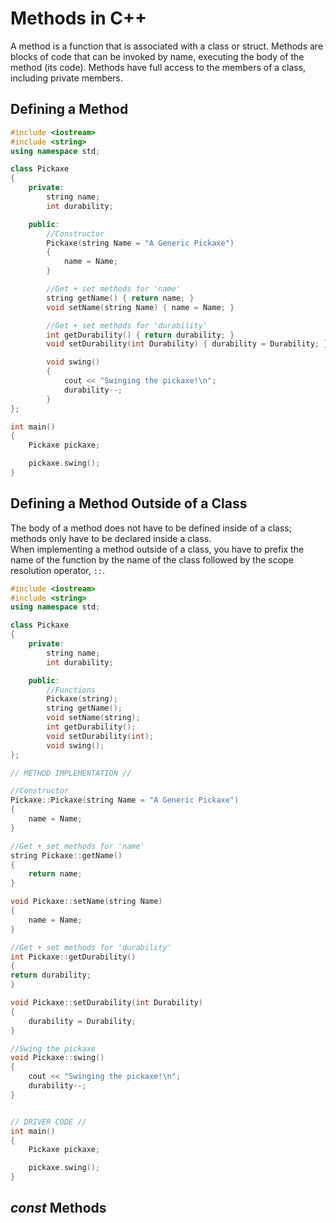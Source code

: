 # Methods in C++
A method is a function that is associated with a class or struct. Methods are blocks of code that can be invoked by name, executing the body of the method (its code).
Methods have full access to the members of a class, including private members.

## Defining a Method

```C++
#include <iostream>
#include <string>
using namespace std;

class Pickaxe
{
    private:
        string name;
        int durability;

    public:
        //Constructor
        Pickaxe(string Name = "A Generic Pickaxe")
        {
            name = Name;
        }

        //Get + set methods for 'name'
        string getName() { return name; }
        void setName(string Name) { name = Name; }

        //Get + set methods for 'durability'
        int getDurability() { return durability; }
        void setDurability(int Durability) { durability = Durability; }

        void swing()
        {
            cout << "Swinging the pickaxe!\n";
            durability--;
        }
};

int main()
{
    Pickaxe pickaxe;

    pickaxe.swing();
}
```

## Defining a Method Outside of a Class
The body of a method does not have to be defined inside of a class; methods only have to be declared inside a class. <br />
When implementing a method outside of a class, you have to prefix the name of the function by the name of the class
followed by the scope resolution operator, `::`.

```C++
#include <iostream>
#include <string>
using namespace std;

class Pickaxe
{
    private:
        string name;
        int durability;

    public:
        //Functions
        Pickaxe(string);
        string getName();
        void setName(string);
        int getDurability();
        void setDurability(int);
        void swing();
};

// METHOD IMPLEMENTATION //

//Constructor
Pickaxe::Pickaxe(string Name = "A Generic Pickaxe")
{
    name = Name;
}

//Get + set methods for 'name'
string Pickaxe::getName()
{
    return name;
}

void Pickaxe::setName(string Name)
{
    name = Name;
}

//Get + set methods for 'durability'
int Pickaxe::getDurability()
{
return durability;
}

void Pickaxe::setDurability(int Durability)
{
    durability = Durability;
}

//Swing the pickaxe
void Pickaxe::swing()
{
    cout << "Swinging the pickaxe!\n";
    durability--;
}


// DRIVER CODE //
int main()
{
    Pickaxe pickaxe;

    pickaxe.swing();
}
```

## _const_ Methods

```C++

```
